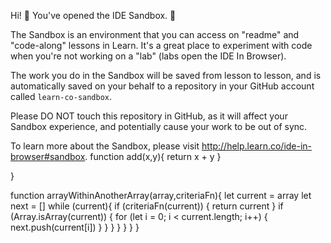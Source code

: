 Hi! 👋
You've opened the IDE Sandbox. 🎉

The Sandbox is an environment that you can access on "readme" and "code-along" lessons in Learn. It's a great place to experiment with code when you're not working on a "lab" (labs open the IDE In Browser).

The work you do in the Sandbox will be saved from lesson to lesson, and is automatically saved on your behalf to a repository in your GitHub account called `learn-co-sandbox`.

Please DO NOT touch this repository in GitHub, as it will affect your Sandbox experience, and potentially cause your work to be out of sync.

To learn more about the Sandbox, please visit http://help.learn.co/ide-in-browser#sandbox.
function add(x,y){
  return x + y
  }
  
}




function arrayWithinAnotherArray(array,criteriaFn){
  let current = array
  let next = []
  while (current){
    if (criteriaFn(current))
{
      return current
    }
    if
(Array.isArray(current)) {
  for (let i = 0; i < current.length; i++) {
      next.push(current[i])
      }
      }
  }
}
}
  }
}